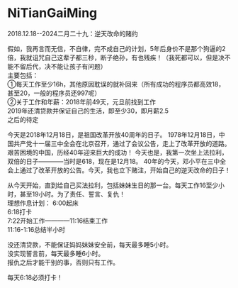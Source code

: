 # NiTianGaiMing
2018.12.18--2024二月二十九：逆天改命的赌约

假如，我再言而无信，不自律，完不成自己的计划，5年后身价不是那个狗逼的2倍，我就诅咒自己这辈子都三秒，断子绝孙，有也残疾！（我死都可以，但是决不能不留后代，决不能让孩子有问题）  
主要包括：  
①每天工作至少16h，其他原因耽误的就补回来（所有成功的程序员都高效18，甚至20，一般的程序员还997呢）  
②关于工作和年薪：2018年前49天，元旦前找到工作  
2019年还清贷款并保证自己的生活，即至少30，即月薪2.5  
之后的待定

今天是2018年12月18日，是祖国改革开放40周年的日子。
1978年12月18日，中国共产党十一届三中全会在北京召开，通过了会议公告，走上了改革开放的道路。艰苦困境的中国，历经40年迎来巨大的成功！
今天也是，我第一次坐上法拉利，双倍的日子————当时是618，现在是12月18。
40年的今天，邓小平在三中全会上通过了改革开放的公告。今天，我也立下赌注，开始自己的逆天改命的日子！

从今天开始，直到给自己买法拉利，包括妹妹生日的那一台。每天工作16至少小时，甚至19小时。为了责任、誓言、复仇！  
理想作息计划：
6:00起床  
6:18打卡  
7:22开始工作————11:16结束工作  
11:16-1:16总结半小时  

没还清贷款，不能保证妈妈妹妹安全前，每天最多睡5小时。  
没实现誓言前，每天最多睡6小时。  
报仇之后才能干别的事，否则只有工作。  

每天6:18必须打卡！
